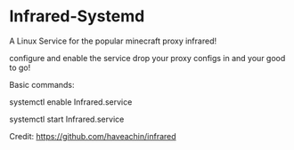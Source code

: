 # Infrared-Systemd

A Linux Service for the popular minecraft proxy infrared!


configure and enable the service drop your proxy configs in and your good to go!


Basic commands: 

systemctl enable Infrared.service 

systemctl start Infrared.service


Credit: https://github.com/haveachin/infrared
